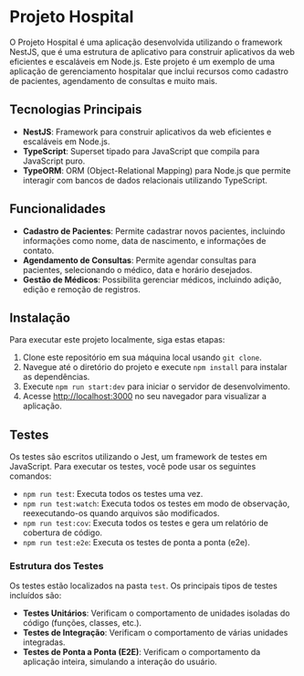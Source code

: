 # Projeto Hospital

O Projeto Hospital é uma aplicação desenvolvida utilizando o framework NestJS, que é uma estrutura de aplicativo para construir aplicativos da web eficientes e escaláveis em Node.js. Este projeto é um exemplo de uma aplicação de gerenciamento hospitalar que inclui recursos como cadastro de pacientes, agendamento de consultas e muito mais.

## Tecnologias Principais

- **NestJS**: Framework para construir aplicativos da web eficientes e escaláveis em Node.js.
- **TypeScript**: Superset tipado para JavaScript que compila para JavaScript puro.
- **TypeORM**: ORM (Object-Relational Mapping) para Node.js que permite interagir com bancos de dados relacionais utilizando TypeScript.

## Funcionalidades

- **Cadastro de Pacientes**: Permite cadastrar novos pacientes, incluindo informações como nome, data de nascimento, e informações de contato.
- **Agendamento de Consultas**: Permite agendar consultas para pacientes, selecionando o médico, data e horário desejados.
- **Gestão de Médicos**: Possibilita gerenciar médicos, incluindo adição, edição e remoção de registros.

## Instalação

Para executar este projeto localmente, siga estas etapas:

1. Clone este repositório em sua máquina local usando `git clone`.
2. Navegue até o diretório do projeto e execute `npm install` para instalar as dependências.
3. Execute `npm run start:dev` para iniciar o servidor de desenvolvimento.
4. Acesse [http://localhost:3000](http://localhost:3000) no seu navegador para visualizar a aplicação.

## Testes

Os testes são escritos utilizando o Jest, um framework de testes em JavaScript. Para executar os testes, você pode usar os seguintes comandos:

- `npm run test`: Executa todos os testes uma vez.
- `npm run test:watch`: Executa todos os testes em modo de observação, reexecutando-os quando arquivos são modificados.
- `npm run test:cov`: Executa todos os testes e gera um relatório de cobertura de código.
- `npm run test:e2e`: Executa os testes de ponta a ponta (e2e).

### Estrutura dos Testes

Os testes estão localizados na pasta `test`. Os principais tipos de testes incluídos são:

- **Testes Unitários**: Verificam o comportamento de unidades isoladas do código (funções, classes, etc.).
- **Testes de Integração**: Verificam o comportamento de várias unidades integradas.
- **Testes de Ponta a Ponta (E2E)**: Verificam o comportamento da aplicação inteira, simulando a interação do usuário.


